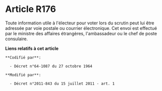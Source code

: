 # Article R176

Toute information utile à l'électeur pour voter lors du scrutin peut lui être adressée par voie postale ou courrier
électronique. Cet envoi est effectué par le ministre des affaires étrangères, l'ambassadeur ou le chef de poste consulaire.

**Liens relatifs à cet article**

	**Codifié par**:

	  - Décret n°64-1087 du 27 octobre 1964

	**Modifié par**:

	  - Décret n°2011-843 du 15 juillet 2011 - art. 1

